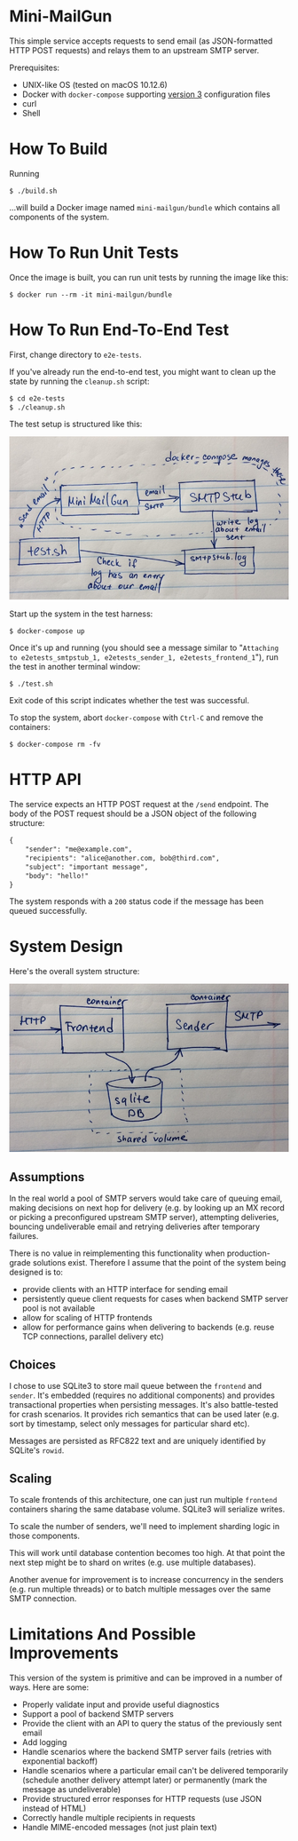 # Mini-MailGun

This simple service accepts requests to send email (as JSON-formatted HTTP POST requests) and
relays them to an upstream SMTP server.

Prerequisites:
 * UNIX-like OS (tested on macOS 10.12.6)
 * Docker with `docker-compose` supporting
 [version 3](https://docs.docker.com/compose/compose-file/) configuration files
 * curl
 * Shell

# How To Build

Running

    $ ./build.sh

...will build a Docker image named `mini-mailgun/bundle` which contains all components of the
system.

# How To Run Unit Tests

Once the image is built, you can run unit tests by running the image like this:

    $ docker run --rm -it mini-mailgun/bundle

# How To Run End-To-End Test

First, change directory to `e2e-tests`.

If you've already run the end-to-end test, you might want to clean up the state by running the
`cleanup.sh` script:

    $ cd e2e-tests
    $ ./cleanup.sh

The test setup is structured like this:

![end-to-end test setup](images/e2e-test.jpg)

Start up the system in the test harness:

    $ docker-compose up

Once it's up and running (you should see a message similar to "`Attaching to e2etests_smtpstub_1,
e2etests_sender_1, e2etests_frontend_1`"), run the test in another terminal window:

    $ ./test.sh

Exit code of this script indicates whether the test was successful.

To stop the system, abort `docker-compose` with `Ctrl-C` and remove the containers:

    $ docker-compose rm -fv

# HTTP API

The service expects an HTTP POST request at the `/send` endpoint. The body of the POST request
should be a JSON object of the following structure:

```
{
    "sender": "me@example.com",
    "recipients": "alice@another.com, bob@third.com",
    "subject": "important message",
    "body": "hello!"
}
```

The system responds with a `200` status code if the message has been queued successfully.

# System Design

Here's the overall system structure:

![system structure](images/system-structure.jpg)

## Assumptions

In the real world a pool of SMTP servers would take care of queuing email, making decisions on next
hop for delivery (e.g. by looking up an MX record or picking a preconfigured upstream SMTP server),
attempting deliveries, bouncing undeliverable email and retrying deliveries after temporary
failures.

There is no value in reimplementing this functionality when production-grade solutions exist.
Therefore I assume that the point of the system being designed is to:
 * provide clients with an HTTP interface for sending email
 * persistently queue client requests for cases when backend SMTP server pool is not available
 * allow for scaling of HTTP frontends
 * allow for performance gains when delivering to backends (e.g. reuse TCP connections, parallel
 delivery etc)

## Choices

I chose to use SQLite3 to store mail queue between the `frontend` and `sender`. It's embedded
(requires no additional components) and provides transactional properties when persisting messages.
It's also battle-tested for crash scenarios. It provides rich semantics that can be used later
(e.g. sort by timestamp, select only messages for particular shard etc).

Messages are persisted as RFC822 text and are uniquely identified by SQLite's `rowid`.

## Scaling

To scale frontends of this architecture, one can just run multiple `frontend` containers sharing
the same database volume. SQLite3 will serialize writes.

To scale the number of senders, we'll need to implement sharding logic in those components.

This will work until database contention becomes too high. At that point the next step might be to
shard on writes (e.g. use multiple databases).

Another avenue for improvement is to increase concurrency in the senders (e.g. run multiple
threads) or to batch multiple messages over the same SMTP connection.

# Limitations And Possible Improvements

This version of the system is primitive and can be improved in a number of ways. Here are some:

 - Properly validate input and provide useful diagnostics
 - Support a pool of backend SMTP servers
 - Provide the client with an API to query the status of the previously sent email
 - Add logging
 - Handle scenarios where the backend SMTP server fails (retries with exponential backoff)
 - Handle scenarios where a particular email can't be delivered temporarily (schedule another
 delivery attempt later) or permanently (mark the message as undeliverable)
 - Provide structured error responses for HTTP requests (use JSON instead of HTML)
 - Correctly handle multiple recipients in requests
 - Handle MIME-encoded messages (not just plain text)
